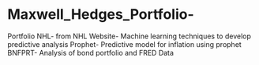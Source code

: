 # Maxwell_Hedges_Portfolio-
Portfolio 
NHL- from NHL Website- Machine learning techniques to develop predictive analysis
Prophet- Predictive model for inflation using prophet 
BNFPRT- Analysis of bond portfolio and FRED Data 
